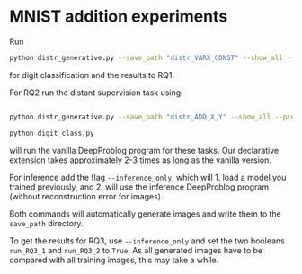 # MNIST addition experiments

Run 
```bash
python distr_generative.py --save_path "distr_VARX_CONST" --show_all --problem digit --model_type vae
```
for digit classification and the results to RQ1.

For RQ2 run the distant supervision task using:
```bash

python distr_generative.py --save_path "distr_ADD_X_Y" --show_all --problem addition --model_type vae
```
```bash
python digit_class.py
```
will run the vanilla DeepProblog program for these tasks.
Our declarative extension takes approximately 2-3 times as long as the vanilla version. 

For inference add the flag `--inference_only`, which will 1. load a model you trained previously, and 2. will use the inference DeepProblog program (without reconstruction error for images).

Both commands will automatically generate images and write them to the `save_path` directory.

To get the results for RQ3, use `--inference_only` and set the two booleans `run_RQ3_1` and `run_RQ3_2` to `True`. 
As all generated images have to be compared with all training images, this may take a while.

